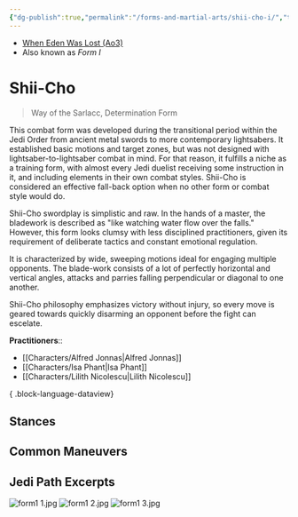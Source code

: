 ```yaml
---
{"dg-publish":true,"permalink":"/forms-and-martial-arts/shii-cho-i/","tags":["form"],"noteIcon":"saber1"}
---
```


- [When Eden Was Lost (Ao3)](https://archiveofourown.org/works/19334440/chapters/45992584)
- Also known as *Form I*
# Shii-Cho
>Way of the Sarlacc, Determination Form

This combat form was developed during the transitional period within the Jedi Order from ancient metal swords to more contemporary lightsabers. It established basic motions and target zones, but was not designed with lightsaber-to-lightsaber combat in mind. For that reason, it fulfills a niche as a training form, with almost every Jedi duelist receiving some instruction in it, and including elements in their own combat styles. Shii-Cho is considered an effective fall-back option when no other form or combat style would do.

Shii-Cho swordplay is simplistic and raw. In the hands of a master, the bladework is described as "like watching water flow over the falls." However, this form looks clumsy with less disciplined practitioners, given its requirement of deliberate tactics and constant emotional regulation. 

It is characterized by wide, sweeping motions ideal for engaging multiple opponents. The blade-work consists of a lot of perfectly horizontal and vertical angles, attacks and parries falling perpendicular or diagonal to one another. 

Shii-Cho philosophy emphasizes victory without injury, so every move is geared towards quickly disarming an opponent before the fight can escelate. 

**Practitioners**::
- [[Characters/Alfred Jonnas\|Alfred Jonnas]]
- [[Characters/Isa Phant\|Isa Phant]]
- [[Characters/Lilith Nicolescu\|Lilith Nicolescu]]

{ .block-language-dataview}
## Stances

## Common Maneuvers

## Jedi Path Excerpts

![form1 1.jpg](/img/user/Jedi%20Path/form1%201.jpg)
![form1 2.jpg](/img/user/Jedi%20Path/form1%202.jpg)
![form1 3.jpg](/img/user/Jedi%20Path/form1%203.jpg)
